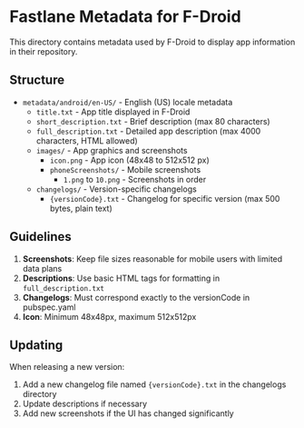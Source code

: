 # Fastlane Metadata for F-Droid

This directory contains metadata used by F-Droid to display app information in their repository.

## Structure

- `metadata/android/en-US/` - English (US) locale metadata
  - `title.txt` - App title displayed in F-Droid
  - `short_description.txt` - Brief description (max 80 characters)
  - `full_description.txt` - Detailed app description (max 4000 characters, HTML allowed)
  - `images/` - App graphics and screenshots
    - `icon.png` - App icon (48x48 to 512x512 px)
    - `phoneScreenshots/` - Mobile screenshots
      - `1.png` to `10.png` - Screenshots in order
  - `changelogs/` - Version-specific changelogs
    - `{versionCode}.txt` - Changelog for specific version (max 500 bytes, plain text)

## Guidelines

1. **Screenshots**: Keep file sizes reasonable for mobile users with limited data plans
2. **Descriptions**: Use basic HTML tags for formatting in `full_description.txt`
3. **Changelogs**: Must correspond exactly to the versionCode in pubspec.yaml
4. **Icon**: Minimum 48x48px, maximum 512x512px

## Updating

When releasing a new version:
1. Add a new changelog file named `{versionCode}.txt` in the changelogs directory
2. Update descriptions if necessary
3. Add new screenshots if the UI has changed significantly
